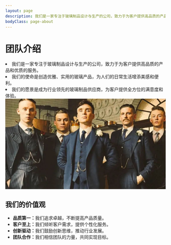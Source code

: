 ```yaml
---
layout: page
description: 我们是一家专注于玻璃制品设计与生产的公司，致力于为客户提供高品质的产品和优质的服务。
bodyClass: page-about
---
```


<div class="intro">
  <div class="container">
    <div class="row justify-content-start">
      <div class="col-12 col-md-7 col-lg-6 order-2 order-md-1">
        <h1>团队介绍</h1>
        <li>我们是一家专注于玻璃制品设计与生产的公司，致力于为客户提供高品质的产品和优质的服务。</li>
        <li>我们的使命是创造优雅、实用的玻璃产品，为人们的日常生活增添美感和便利。</li>
        <li>我们的愿景是成为行业领先的玻璃制品供应商，为客户提供全方位的满意度和体验。</li>
        <img alt="团队介绍" class="intro-image" src="/assets/images/team.jpg" />
      </div>
    </div>
  </div>
</div>


<div class="container pt-6 pb-6">
  <div class="row">
    <div class="col-12">
      <h2>我们的价值观</h2>
      <ul>
          <li><strong>品质第一：</strong>我们追求卓越，不断提高产品质量。</li>
          <li><strong>客户至上：</strong>我们倾听客户需求，提供个性化服务。</li>
          <li><strong>创新驱动：</strong>我们鼓励创新思维，推动行业发展。</li>
          <li><strong>团队合作：</strong>我们相信团队的力量，共同实现目标。</li>
      </ul>
    </div>
  </div>
</div>


